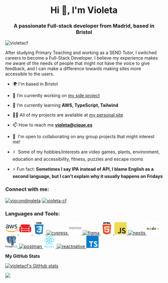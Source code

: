 <h1 align="center">Hi 👋, I'm Violeta</h1>
<h3 align="center">A passionate Full-stack developer from Madrid, based in Bristol</h3>

<p align="left"> <img src="https://komarev.com/ghpvc/?username=violetacf&label=Profile%20views&color=0e75b6&style=flat" alt="violetacf" /> </p>

After studying Primary Teaching and working as a SEND Tutor, I switched careers to become a Full-Stack Developer. I believe my experience makes me aware of the needs of people that might not have the voice to give feedback, and I can make a difference towards making sites more accessible to the users.

- 🌍 I'm based in Bristol

- 🔭 I’m currently working on [my side project](addherelinkwhendeployed)

- 🌱 I’m currently learning **AWS, TypeScript, Tailwind**

- 👨‍💻 All of my projects are available at [my personal site](https://violeta-portfolio.onrender.com/)

- 📫 How to reach me **violeta@cique.es**

- 🤝  I'm open to collaborating on any group projects that might interest me!

- ⚡  Some of my hobbies/interests are video games, plants, environment, education and accessibility, fitness, puzzles and escape rooms

- ⚡ Fun fact: **Sometimes I say IPA instead of API, I blame English as a second language, but I can't explain why it usually happens on Fridays**

<h3 align="left">Connect with me:</h3>
<p align="left">
<a href="https://twitter.com/viocondingleta" target="blank"><img align="center" src="https://raw.githubusercontent.com/rahuldkjain/github-profile-readme-generator/master/src/images/icons/Social/twitter.svg" alt="viocondingleta" height="30" width="40" /></a>
<a href="https://linkedin.com/in/violeta-cf" target="blank"><img align="center" src="https://raw.githubusercontent.com/rahuldkjain/github-profile-readme-generator/master/src/images/icons/Social/linked-in-alt.svg" alt="violeta-cf" height="30" width="40" /></a>
</p>

<h3 align="left">Languages and Tools:</h3>
<p align="left"> <a href="https://aws.amazon.com" target="_blank" rel="noreferrer"> <img src="https://raw.githubusercontent.com/devicons/devicon/master/icons/amazonwebservices/amazonwebservices-original-wordmark.svg" alt="aws" width="40" height="40"/> </a> <a href="https://couchdb.apache.org/" target="_blank" rel="noreferrer"> <img src="https://raw.githubusercontent.com/devicons/devicon/0d6c64dbbf311879f7d563bfc3ccf559f9ed111c/icons/couchdb/couchdb-original.svg" alt="couchdb" width="40" height="40"/> </a> <a href="https://www.w3schools.com/css/" target="_blank" rel="noreferrer"> <img src="https://raw.githubusercontent.com/devicons/devicon/master/icons/css3/css3-original-wordmark.svg" alt="css3" width="40" height="40"/> </a> <a href="https://www.cypress.io" target="_blank" rel="noreferrer"> <img src="https://raw.githubusercontent.com/simple-icons/simple-icons/6e46ec1fc23b60c8fd0d2f2ff46db82e16dbd75f/icons/cypress.svg" alt="cypress" width="40" height="40"/> </a> <a href="https://expressjs.com" target="_blank" rel="noreferrer"> <img src="https://raw.githubusercontent.com/devicons/devicon/master/icons/express/express-original-wordmark.svg" alt="express" width="40" height="40"/> </a> <a href="https://www.figma.com/" target="_blank" rel="noreferrer"> <img src="https://www.vectorlogo.zone/logos/figma/figma-icon.svg" alt="figma" width="40" height="40"/> </a> <a href="https://www.w3.org/html/" target="_blank" rel="noreferrer"> <img src="https://raw.githubusercontent.com/devicons/devicon/master/icons/html5/html5-original-wordmark.svg" alt="html5" width="40" height="40"/> </a> <a href="https://developer.mozilla.org/en-US/docs/Web/JavaScript" target="_blank" rel="noreferrer"> <img src="https://raw.githubusercontent.com/devicons/devicon/master/icons/javascript/javascript-original.svg" alt="javascript" width="40" height="40"/> </a> <a href="https://nextjs.org/" target="_blank" rel="noreferrer"> <img src="https://cdn.worldvectorlogo.com/logos/nextjs-2.svg" alt="nextjs" width="40" height="40"/> </a> <a href="https://nodejs.org" target="_blank" rel="noreferrer"> <img src="https://raw.githubusercontent.com/devicons/devicon/master/icons/nodejs/nodejs-original-wordmark.svg" alt="nodejs" width="40" height="40"/> </a> <a href="https://www.postgresql.org" target="_blank" rel="noreferrer"> <img src="https://raw.githubusercontent.com/devicons/devicon/master/icons/postgresql/postgresql-original-wordmark.svg" alt="postgresql" width="40" height="40"/> </a> <a href="https://postman.com" target="_blank" rel="noreferrer"> <img src="https://www.vectorlogo.zone/logos/getpostman/getpostman-icon.svg" alt="postman" width="40" height="40"/> </a> <a href="https://reactjs.org/" target="_blank" rel="noreferrer"> <img src="https://raw.githubusercontent.com/devicons/devicon/master/icons/react/react-original-wordmark.svg" alt="react" width="40" height="40"/> </a> <a href="https://reactnative.dev/" target="_blank" rel="noreferrer"> <img src="https://reactnative.dev/img/header_logo.svg" alt="reactnative" width="40" height="40"/> </a> <a href="https://www.typescriptlang.org/" target="_blank" rel="noreferrer"> <img src="https://raw.githubusercontent.com/devicons/devicon/master/icons/typescript/typescript-original.svg" alt="typescript" width="40" height="40"/> </a> </p>

<b>My GitHub Stats</b>

<a href="http://www.github.com/violetacf"><img src="https://github-readme-stats.vercel.app/api?username=violetacf&show_icons=true&hide=&count_private=true&title_color=0891b2&text_color=a855f7&icon_color=14b8a6&bg_color=181824&hide_border=true&show_icons=true" alt="violetacf's GitHub stats" /></a>

<a href="http://www.github.com/violetacf"><img src="https://github-readme-streak-stats.herokuapp.com/?user=violetacf&stroke=a855f7&background=181824&ring=0891b2&fire=0891b2&currStreakNum=a855f7&currStreakLabel=0891b2&sideNums=a855f7&sideLabels=a855f7&dates=a855f7&hide_border=true" /></a>
